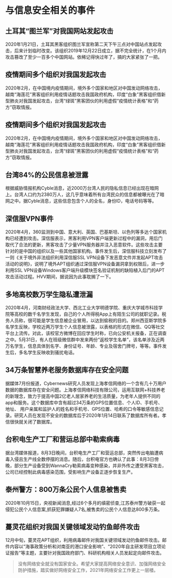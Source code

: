 # 与信息安全相关的事件

## **土耳其“图兰军”对我国网站发起攻击**

2020年1月21日，土耳其黑客组织图兰军宣称第二天下午三点对中国站点发起攻击，后来计划临时改变。该组织2019年12月22日成立，据不完全统计，在1个月内攻击篡改了至少一百多个中国网站。依稀记得快过年了，搞的大家紧张了一把。



## **疫情期间多个组织对我国发起攻击**

2020年2月，在中国境内疫情期间，境外多个国家和地区对中国发动网络攻击，越南“海莲花”黑客组织利用疫情话题攻击我国政府机构，印度“白象”黑客组织借新型肺炎对我国发起攻击，台湾“绿斑”黑客团伙的利用虚假“疫情统计表格”和“药方”窃取情报。



## **疫情期间多个组织对我国发起攻击**

2020年2月，在中国境内疫情期间，境外多个国家和地区对中国发动网络攻击，越南“海莲花”黑客组织利用疫情话题攻击我国政府机构，印度“白象”黑客组织借新型肺炎对我国发起攻击，台湾“绿斑”黑客团伙的利用虚假“疫情统计表格”和“药方”窃取情报。



## **台湾84%的公民信息被泄露**

根据威胁情报机构Cyble消息，近2000万台湾人民的隐私信息已经出现在暗网上。台湾人口约为2380万人，这几乎意味着所有台湾民众的信息都被曝光在了暗网之中。据Cyble消息，这些信息包含个人的全名，身份ID，电话号码等等。



## **深信服VPN事件**

2020年4月，360监测到中国、意大利、英国、巴基斯坦、以色列等多达个国家机构已经遭到攻击。深信服表示，黑客利用VPN客户端更新过程中的漏洞，用后门取代了合法的更新，黑客攻击了少量VPN服务器并注入恶意软件。这些攻击主要针对的是中国的组织以及一些其他国家机构。事件发生后，深信服科技立刻发布了一则《关于境外非法组织利用深信服SSL VPN设备下发恶意文件并发起APT攻击活动的说明》，说明了境外APT组织通过深信服VPN设备漏洞拿到权限后，进一步利用SSL VPN设备Windows客户端升级模块签名验证机制的缺陷植入后门的APT攻击活动过程。HVV期间，据说因为此事耽搁了一下。



## **多地高校数万学生隐私遭泄漏**

2020年4月，河南财经政法大学、西北工业大学明德学院、重庆大学城市科技学院等高校的数千名学生发现，自己的个人所得税App上有陌生公司的就职记录。税务人员称，很可能是学生信息被企业冒用，以达到偷税的目的。郑州西亚斯学院多名学生反映，学校近两万学生个人信息被泄露，以表格的形式在微信、QQ等社交平台上流传。对此，该校官方微博在回应学生时称，已向公安机关报备，正在调查之中。5月31日，有人在班级微信群中发来两份“返校学生名单”，该名单涉及近两万名学生，信息具体到名字、身份证号、年龄、专业及宿舍门牌号，等等。事件发生后，多名学生反映收到骚扰电话。



## **34万条智慧养老服务数据库存在安全问题**

据媒体7月份报道，Cybernews研究人员发现上海孝信网络的一个含有几十万用户数据的数据库存在安全问题。上海孝信网络科技有限公司，运用互联网+科技养老的新理念，致力于提高中国2亿老人居家养老的生活质量，为老年人提供不同的app和服务。这个数据库中含有超过34万条的GPS位置信息、个人ID、手机号、地址、 用户亲属和监护人的姓名和手机号、GPS位置、哈希的口令等敏感信息记录。研究人员在发现不安全的数据库后于2020年1月14日联系了数据库所有者。孝信很快就关闭了数据库。



## **台积电生产工厂和营运总部中勒索病毒**

据台湾媒体报道，8月3日晚间，台积电生产工厂和营运总部，突然传出电脑遭病毒入侵且生产线全数停摆的消息。随后，台积电官方也确认了此事：8月3日傍晚，部分生产设备受到WannaCry勒索病毒变种感染，并非外传之遭受黑客攻击，公司已经控制此病毒感染范围，受影响生产设备正逐步恢复生产。



## **泰州警方：800万条公民个人信息被售卖**

2020年10月15日，央视新闻消息,经过6个多月的缜密侦查,江苏泰州警方破获一起侵犯公民个人信息案,抓获犯罪嫌疑人7名,被售卖的公民个人信息达800多万条。



## **蔓灵花组织对我国关键领域发动钓鱼邮件攻击**

12月中旬，蔓灵花APT组织，利用病毒邮件对我国关键领域发动钓鱼邮件攻击。邮件内容以“海事政策分析和对南亚的港口安全影响”、“2020年自主研发项目立项论证报告”等主题，主要针对我国政府部门、科研机构相关人员发起定向邮件攻击。



> 没有网络安全就没有国家安全。希望大家提高网络安全意识、加强网络安全防护措施，踏实做好网络安全工作，2021年网络安全工作更上一层楼。